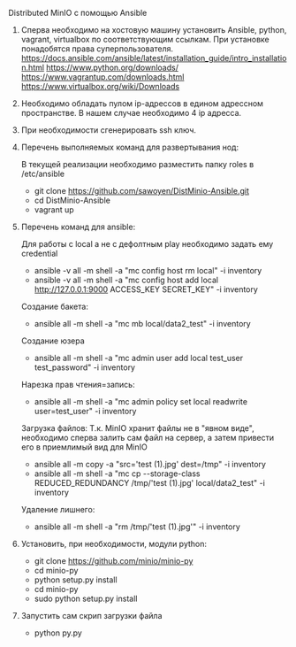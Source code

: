 Distributed MinIO с помощью Ansible

1.  Сперва необходимо на хостовую машину установить Ansible, python, vagrant, virtualbox по соответствующим ссылкам. При установке понадобятся права суперпользователя.
      https://docs.ansible.com/ansible/latest/installation_guide/intro_installation.html
      https://www.python.org/downloads/
      https://www.vagrantup.com/downloads.html
      https://www.virtualbox.org/wiki/Downloads
 
 2. Необходимо обладать пулом ip-адрессов в едином адрессном пространстве. В нашем случае необходимо 4 ip адресса.
 
 3. При необходимости сгенерировать ssh ключ.
 
 4. Перечень выполняемых команд для развертывания нод:
     
     В текущей реализации необходимо разместить папку roles в /etc/ansible
    
    - git clone https://github.com/sawoyen/DistMinio-Ansible.git
    - cd DistMinio-Ansible
    - vagrant up
    
5.  Перечень команд для ansible: 
    
    Для работы с local а не с дефолтным play необходимо задать ему credential
    - ansible -v all -m shell -a "mc config host rm local" -i inventory
    - ansible -v all -m shell -a "mc config host add local http://127.0.0.1:9000 ACCESS_KEY SECRET_KEY" -i inventory

    Создание бакета:
    - ansible all -m shell -a "mc mb local/data2_test" -i inventory

    Создание юзера 
    - ansible all -m shell -a "mc admin user add local test_user test_password" -i inventory

    Нарезка прав чтения=запись: 
    - ansible all -m shell -a "mc admin policy set local readwrite user=test_user" -i inventory

    Загрузка файлов:
    Т.к. MinIO хранит файлы не в "явном виде", необходимо сперва залить сам файл на сервер, а затем привести его в приемлимый вид для MinIO
    - ansible all -m copy -a "src='test (1).jpg' dest=/tmp" -i inventory
    - ansible all -m shell -a "mc cp --storage-class REDUCED_REDUNDANCY /tmp/'test (1).jpg' local/data2_test" -i inventory

    Удаление лишнего:
    - ansible all -m shell -a "rm /tmp/'test (1).jpg'" -i inventory
  
6.  Установить, при необходимости, модули python:
    - git clone https://github.com/minio/minio-py
    - cd minio-py
    - python setup.py install
    - cd minio-py
    - sudo python setup.py install
    
 7. Запустить сам скрип загрузки файла 
    -  python py.py
